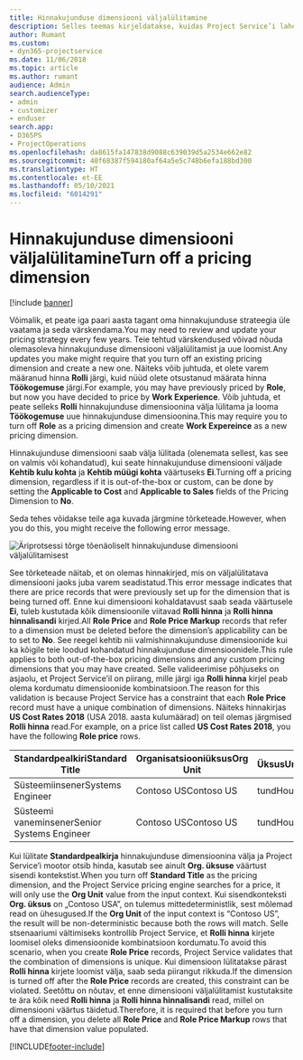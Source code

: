 ```yaml
---
title: Hinnakujunduse dimensiooni väljalülitamine
description: Selles teemas kirjeldatakse, kuidas Project Service’i lahenduses seadistada hinnakujunduse dimensioone.
author: Rumant
ms.custom:
- dyn365-projectservice
ms.date: 11/06/2018
ms.topic: article
ms.author: rumant
audience: Admin
search.audienceType:
- admin
- customizer
- enduser
search.app:
- D365PS
- ProjectOperations
ms.openlocfilehash: da8615fa147838d9088c639039d5a2534e662e82
ms.sourcegitcommit: 40f68387f594180af64a5e5c748b6efa188bd300
ms.translationtype: HT
ms.contentlocale: et-EE
ms.lasthandoff: 05/10/2021
ms.locfileid: "6014291"
---
```

# <a name="turn-off-a-pricing-dimension"></a><span data-ttu-id="615eb-103">Hinnakujunduse dimensiooni väljalülitamine</span><span class="sxs-lookup"><span data-stu-id="615eb-103">Turn off a pricing dimension</span></span>

[!include [banner](../includes/psa-now-project-operations.md)]

<span data-ttu-id="615eb-104">Võimalik, et peate iga paari aasta tagant oma hinnakujunduse strateegia üle vaatama ja seda värskendama.</span><span class="sxs-lookup"><span data-stu-id="615eb-104">You may need to review and update your pricing strategy every few years.</span></span> <span data-ttu-id="615eb-105">Teie tehtud värskendused võivad nõuda olemasoleva hinnakujunduse dimensiooni väljalülitamist ja uue loomist.</span><span class="sxs-lookup"><span data-stu-id="615eb-105">Any updates you make might require that you turn off an existing pricing dimension and create a new one.</span></span> <span data-ttu-id="615eb-106">Näiteks võib juhtuda, et olete varem määranud hinna **Rolli** järgi, kuid nüüd olete otsustanud määrata hinna **Töökogemuse** järgi.</span><span class="sxs-lookup"><span data-stu-id="615eb-106">For example, you may have previously priced by **Role**, but now you have decided to price by **Work Experience**.</span></span> <span data-ttu-id="615eb-107">Võib juhtuda, et peate selleks **Rolli** hinnakujunduse dimensioonina välja lülitama ja looma **Töökogemuse** uue hinnakujunduse dimensioonina.</span><span class="sxs-lookup"><span data-stu-id="615eb-107">This may require you to turn off **Role** as a pricing dimension and create **Work Expereince** as a new pricing dimension.</span></span> 

<span data-ttu-id="615eb-108">Hinnakujunduse dimensiooni saab välja lülitada (olenemata sellest, kas see on valmis või kohandatud), kui seate hinnakujunduse dimensiooni väljade **Kehtib kulu kohta** ja **Kehtib müügi kohta** väärtuseks **Ei**.</span><span class="sxs-lookup"><span data-stu-id="615eb-108">Turning off a pricing dimension, regardless if it is out-of-the-box or custom, can be done by setting the **Applicable to Cost** and **Applicable to Sales** fields of the Pricing Dimension to **No**.</span></span>

<span data-ttu-id="615eb-109">Seda tehes võidakse teile aga kuvada järgmine tõrketeade.</span><span class="sxs-lookup"><span data-stu-id="615eb-109">However, when you do this, you might receive the following error message.</span></span>

![Äriprotsessi tõrge tõenäoliselt hinnakujunduse dimensiooni väljalülitamisest](media/Business-Process-Error.png)


<span data-ttu-id="615eb-111">See tõrketeade näitab, et on olemas hinnakirjed, mis on väljalülitatava dimensiooni jaoks juba varem seadistatud.</span><span class="sxs-lookup"><span data-stu-id="615eb-111">This error message indicates that there are price records that were previously set up for the dimension that is being turned off.</span></span> <span data-ttu-id="615eb-112">Enne kui dimensiooni kohaldatavust saab seada väärtusele **Ei**, tuleb kustutada kõik dimensioonile viitavad **Rolli hinna** ja **Rolli hinna hinnalisandi** kirjed.</span><span class="sxs-lookup"><span data-stu-id="615eb-112">All **Role Price** and **Role Price Markup** records that refer to a dimension must be deleted before the dimension’s applicability can be to set to **No**.</span></span> <span data-ttu-id="615eb-113">See reegel kehtib nii valmishinnakujunduse dimensioonide kui ka kõigile teie loodud kohandatud hinnakujunduse dimensioonidele.</span><span class="sxs-lookup"><span data-stu-id="615eb-113">This rule applies to both out-of-the-box pricing dimensions and any custom pricing dimensions that you may have created.</span></span> <span data-ttu-id="615eb-114">Selle valideerimise põhjuseks on asjaolu, et Project Service’il on piirang, mille järgi iga **Rolli hinna** kirjel peab olema kordumatu dimensioonide kombinatsioon.</span><span class="sxs-lookup"><span data-stu-id="615eb-114">The reason for this validation is because Project Service has a constraint that each **Role Price** record must have a unique combination of dimensions.</span></span> <span data-ttu-id="615eb-115">Näiteks hinnakirjas **US Cost Rates 2018** (USA 2018. aasta kulumäärad) on teil olemas järgmised **Rolli hinna** read.</span><span class="sxs-lookup"><span data-stu-id="615eb-115">For example, on a price list called **US Cost Rates 2018**, you have the following **Role price** rows.</span></span> 

| <span data-ttu-id="615eb-116">Standardpealkiri</span><span class="sxs-lookup"><span data-stu-id="615eb-116">Standard Title</span></span>         | <span data-ttu-id="615eb-117">Organisatsiooniüksus</span><span class="sxs-lookup"><span data-stu-id="615eb-117">Org Unit</span></span>    |<span data-ttu-id="615eb-118">Üksus</span><span class="sxs-lookup"><span data-stu-id="615eb-118">Unit</span></span>   |<span data-ttu-id="615eb-119">Hind</span><span class="sxs-lookup"><span data-stu-id="615eb-119">Price</span></span>  |<span data-ttu-id="615eb-120">Valuuta</span><span class="sxs-lookup"><span data-stu-id="615eb-120">Currency</span></span>  |
| -----------------------|-------------|-------|-------|----------|
| <span data-ttu-id="615eb-121">Süsteemiinsener</span><span class="sxs-lookup"><span data-stu-id="615eb-121">Systems Engineer</span></span>|<span data-ttu-id="615eb-122">Contoso US</span><span class="sxs-lookup"><span data-stu-id="615eb-122">Contoso US</span></span>|<span data-ttu-id="615eb-123">tund</span><span class="sxs-lookup"><span data-stu-id="615eb-123">Hour</span></span>| <span data-ttu-id="615eb-124">100</span><span class="sxs-lookup"><span data-stu-id="615eb-124">100</span></span>|<span data-ttu-id="615eb-125">USD</span><span class="sxs-lookup"><span data-stu-id="615eb-125">USD</span></span>|
| <span data-ttu-id="615eb-126">Süsteemi vaneminsener</span><span class="sxs-lookup"><span data-stu-id="615eb-126">Senior Systems Engineer</span></span>|<span data-ttu-id="615eb-127">Contoso US</span><span class="sxs-lookup"><span data-stu-id="615eb-127">Contoso US</span></span>|<span data-ttu-id="615eb-128">tund</span><span class="sxs-lookup"><span data-stu-id="615eb-128">Hour</span></span>| <span data-ttu-id="615eb-129">150</span><span class="sxs-lookup"><span data-stu-id="615eb-129">150</span></span>| <span data-ttu-id="615eb-130">USD</span><span class="sxs-lookup"><span data-stu-id="615eb-130">USD</span></span>|


<span data-ttu-id="615eb-131">Kui lülitate **Standardpealkirja** hinnakujunduse dimensioonina välja ja Project Service’i mootor otsib hinda, kasutab see ainult **Org. üksuse** väärtust sisendi kontekstist.</span><span class="sxs-lookup"><span data-stu-id="615eb-131">When you turn off **Standard Title** as the pricing dimension, and the Project Service pricing engine searches for a price, it will only use the **Org Unit** value from the input context.</span></span> <span data-ttu-id="615eb-132">Kui sisendkonteksti **Org. üksus** on „Contoso USA”, on tulemus mittedeterministlik, sest mõlemad read on ühesugused.</span><span class="sxs-lookup"><span data-stu-id="615eb-132">If the **Org Unit** of the input context is “Contoso US”, the result will be non-deterministic because both the rows will match.</span></span> <span data-ttu-id="615eb-133">Selle stsenaariumi vältimiseks kontrollib Project Service, et **Rolli hinna** kirjete loomisel oleks dimensioonide kombinatsioon kordumatu.</span><span class="sxs-lookup"><span data-stu-id="615eb-133">To avoid this scenario, when you create **Role Price** records, Project Service validates that the combination of dimensions is unique.</span></span> <span data-ttu-id="615eb-134">Kui dimensioon lülitatakse pärast **Rolli hinna** kirjete loomist välja, saab seda piirangut rikkuda.</span><span class="sxs-lookup"><span data-stu-id="615eb-134">If the dimension is turned off after the **Role Price** records are created, this constraint can be violated.</span></span> <span data-ttu-id="615eb-135">Seetõttu on nõutav, et enne dimensiooni väljalülitamist kustutaksite te ära kõik need **Rolli hinna** ja **Rolli hinna hinnalisandi** read, millel on dimensiooni väärtus täidetud.</span><span class="sxs-lookup"><span data-stu-id="615eb-135">Therefore, it is required that before you turn off a dimension, you delete all **Role Price** and **Role Price Markup** rows that have that dimension value populated.</span></span>



[!INCLUDE[footer-include](../includes/footer-banner.md)]
